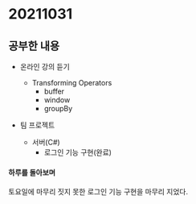 # 20211031

## 공부한 내용
+ 온라인 강의 듣기
  - Transforming Operators
    * buffer
    * window
    * groupBy

+ 팀 프로젝트
  - 서버(C#)
    * 로그인 기능 구현(완료)

#### 하루를 돌아보며
토요일에 마무리 짓지 못한 로그인 기능 구현을 마무리 지었다.
